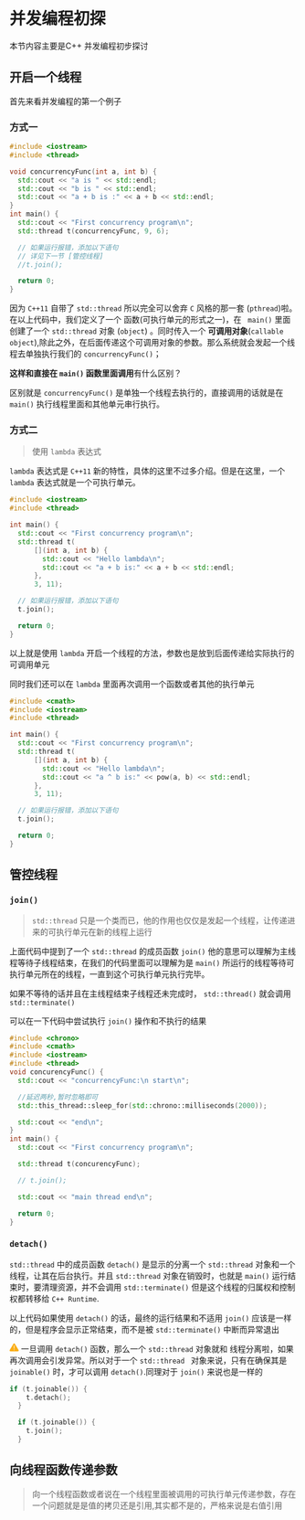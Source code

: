 # 并发编程初探
本节内容主要是C++ 并发编程初步探讨
## 开启一个线程

首先来看并发编程的第一个例子
### 方式一
```cpp
#include <iostream>
#include <thread>

void concurrencyFunc(int a, int b) {
  std::cout << "a is " << std::endl;
  std::cout << "b is " << std::endl;
  std::cout << "a + b is :" << a + b << std::endl;
}
int main() {
  std::cout << "First concurrency program\n";
  std::thread t(concurrencyFunc, 9, 6);

  // 如果运行报错，添加以下语句
  // 详见下一节 [管控线程]
  //t.join();

  return 0;
}
```
因为 `C++11` 自带了 `std::thread` 所以完全可以舍弃 `C` 风格的那一套 (`pthread`)啦。
在以上代码中，我们定义了一个 函数(可执行单元的形式之一)，在 ` main()` 里面创建了一个 `std::thread` 对象 (`object`) 。同时传入一个 **可调用对象**(`callable object`),除此之外，在后面传递这个可调用对象的参数。那么系统就会发起一个线程去单独执行我们的  `concurrencyFunc()`；  

**这样和直接在 `main()` 函数里面调用**有什么区别？

区别就是 `concurrencyFunc()` 是单独一个线程去执行的，直接调用的话就是在 `main()` 执行线程里面和其他单元串行执行。

### 方式二
> 使用 `lambda` 表达式

`lambda` 表达式是 `C++11` 新的特性，具体的这里不过多介绍。但是在这里，一个 `lambda` 表达式就是一个可执行单元。
```cpp
#include <iostream>
#include <thread>

int main() {
  std::cout << "First concurrency program\n";
  std::thread t(
      [](int a, int b) {
        std::cout << "Hello lambda\n";
        std::cout << "a + b is:" << a + b << std::endl;
      },
      3, 11);

  // 如果运行报错，添加以下语句
  t.join();

  return 0;
}
```
以上就是使用  `lambda` 开启一个线程的方法，参数也是放到后面传递给实际执行的可调用单元

同时我们还可以在 `lambda` 里面再次调用一个函数或者其他的执行单元

```cpp
#include <cmath>
#include <iostream>
#include <thread>

int main() {
  std::cout << "First concurrency program\n";
  std::thread t(
      [](int a, int b) {
        std::cout << "Hello lambda\n";
        std::cout << "a ^ b is:" << pow(a, b) << std::endl;
      },
      3, 11);

  // 如果运行报错，添加以下语句
  t.join();

  return 0;
}
````



## 管控线程
###  `join()`
> `std::thread` 只是一个类而已，他的作用也仅仅是发起一个线程，让传递进来的可执行单元在新的线程上运行


上面代码中提到了一个 `std::thread` 的成员函数  `join()` 他的意思可以理解为主线程等待子线程结束，在我们的代码里面可以理解为是 `main()` 所运行的线程等待可执行单元所在的线程，一直到这个可执行单元执行完毕。

如果不等待的话并且在主线程结束子线程还未完成时， `std::thread()` 就会调用 `std::terminate()` 

可以在一下代码中尝试执行 `join()` 操作和不执行的结果

```cpp
#include <chrono>
#include <cmath>
#include <iostream>
#include <thread>
void concurencyFunc() {
  std::cout << "concurrencyFunc:\n start\n";

  //延迟两秒,暂时忽略即可
  std::this_thread::sleep_for(std::chrono::milliseconds(2000));

  std::cout << "end\n";
}
int main() {
  std::cout << "First concurrency program\n";

  std::thread t(concurencyFunc);

  // t.join();

  std::cout << "main thread end\n";

  return 0;
}
```
### `detach()`
`std::thread` 中的成员函数 `detach()` 是显示的分离一个  `std::thread` 对象和一个线程，让其在后台执行。并且 `std::thread` 对象在销毁时，也就是 `main()` 运行结束时，要清理资源，并不会调用 `std::terminate()` 但是这个线程的归属权和控制权都转移给 `C++ Runtime`.

以上代码如果使用  `detach()` 的话，最终的运行结果和不适用 `join()` 应该是一样的，但是程序会显示正常结束，而不是被 `std::terminate()` 中断而异常退出

<svg t="1662886891580" class="icon" viewBox="0 0 1024 1024" version="1.1" xmlns="http://www.w3.org/2000/svg" p-id="1376" width="16" height="16"><path d="M1001.661867 796.544c48.896 84.906667 7.68 157.013333-87.552 157.013333H110.781867c-97.834667 0-139.050667-69.504-90.112-157.013333l401.664-666.88c48.896-87.552 128.725333-87.552 177.664 0l401.664 666.88zM479.165867 296.533333v341.333334a32 32 0 1 0 64 0v-341.333334a32 32 0 1 0-64 0z m0 469.333334v42.666666a32 32 0 1 0 64 0v-42.666666a32 32 0 1 0-64 0z" fill="#FAAD14" p-id="1377"></path></svg>
一旦调用 `detach()` 函数，那么一个  `std::thread` 对象就和 线程分离啦，如果再次调用会引发异常。所以对于一个 `std::thread ` 对象来说，只有在确保其是 `joinable()` 时，才可以调用 `detach()`.同理对于 `join()` 来说也是一样的

```cpp
if (t.joinable()) {
    t.detach();
  }

  if (t.joinable()) {
    t.join();
  }
  ```
  ## 向线程函数传递参数

> 向一个线程函数或者说在一个线程里面被调用的可执行单元传递参数，存在一个问题就是是值的拷贝还是引用,其实都不是的，严格来说是右值引用







